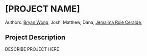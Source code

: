 # [PROJECT NAME]
Authors: [Bryan Wong](https://github.com/byranne), Josh, Matthew, Dana, [Jemaima Roie Ceralde](https://github.com/jaeceralde),

## Project Description
DESCRIBE PROJECT HERE